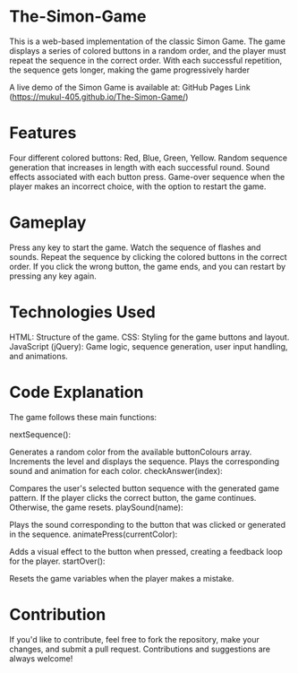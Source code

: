 # The-Simon-Game

This is a web-based implementation of the classic Simon Game. The game displays a series of colored buttons in a random order, and the player must repeat the sequence in the correct order. With each successful repetition, the sequence gets longer, making the game progressively harder

A live demo of the Simon Game is available at: GitHub Pages Link (https://mukul-405.github.io/The-Simon-Game/)

# Features

Four different colored buttons: Red, Blue, Green, Yellow.
Random sequence generation that increases in length with each successful round.
Sound effects associated with each button press.
Game-over sequence when the player makes an incorrect choice, with the option to restart the game.

# Gameplay

Press any key to start the game.
Watch the sequence of flashes and sounds.
Repeat the sequence by clicking the colored buttons in the correct order.
If you click the wrong button, the game ends, and you can restart by pressing any key again.

# Technologies Used

HTML: Structure of the game.
CSS: Styling for the game buttons and layout.
JavaScript (jQuery): Game logic, sequence generation, user input handling, and animations.

# Code Explanation

The game follows these main functions:

nextSequence():

Generates a random color from the available buttonColours array.
Increments the level and displays the sequence.
Plays the corresponding sound and animation for each color.
checkAnswer(index):

Compares the user's selected button sequence with the generated game pattern.
If the player clicks the correct button, the game continues. Otherwise, the game resets.
playSound(name):

Plays the sound corresponding to the button that was clicked or generated in the sequence.
animatePress(currentColor):

Adds a visual effect to the button when pressed, creating a feedback loop for the player.
startOver():

Resets the game variables when the player makes a mistake.

# Contribution

If you'd like to contribute, feel free to fork the repository, make your changes, and submit a pull request. Contributions and suggestions are always welcome!
